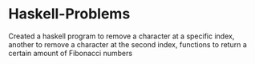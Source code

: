 # Haskell-Problems
Created a haskell program to remove a character at a specific index, another to remove a character at the second index, functions to return a certain amount of Fibonacci numbers
